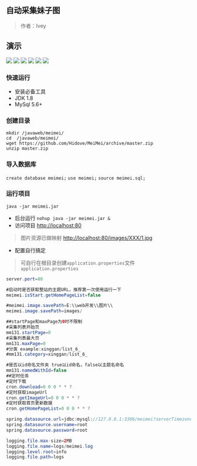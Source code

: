 ## 自动采集妹子图

> 作者：Ivey

## 演示

![](https://pic.abcyun.co/image/5e1099ecf14c4)
![](https://pic.abcyun.co/image/5e109a06c6db7)
![](https://pic.abcyun.co/image/5e109a10880b1)
![](https://pic.abcyun.co/image/5e1099f5ced24)
![](https://pic.abcyun.co/image/5e1099fe4b262)
![](https://pic.abcyun.co/image/5e1099e3c5ee7)
### 快速运行
* 安装必备工具
* JDK 1.8
* MySql 5.6+
### 创建目录
```
mkdir /javaweb/meimei/
cd  /javaweb/meimei/
wget https://github.com/Hidove/MeiMei/archive/master.zip
unzip master.zip
```
### 导入数据库
`create database meimei;`
`use meimei;`
`source meimei.sql;`

### 运行项目
`java -jar meimei.jar`
* 后台运行
`nohup java -jar meimei.jar &` 
* 访问项目
<http://localhost:80>
>图片资源已做映射
<http://localhost:80/images/XXX/1.jpg>
* 配置自行搞定
>可自行在根目录创建`application.properties`文件
`application.properties`
```java
server.port=80

#启动时是否获取整站的主题URL，推荐第一次使用运行一下
meimei.isStart.getHomePageList=false

#meimei.image.savePath=E:\\web开发\\图片\\
meimei.image.savePath=images/

##startPage和maxPage为0时不限制
#采集列表开始页
mm131.startPage=0
#采集列表最大页
mm131.maxPage=0
#分类 example:xinggan/list_6_
#mm131.category=xinggan/list_6_

#是否以id命名文件夹 true以id命名，false以主题名命名
mm131.namedWithId=false
##定时任务
#定时下载
cron.download=0 0 0 * * ?
#定时获取imageUrl
cron.getImageUrl=0 0 0 * * ?
#定时获取首页更新数据
cron.getHomePageList=0 0 0 * * ?

spring.datasource.url=jdbc:mysql://127.0.0.1:3306/meimei?serverTimezone=Asia/Shanghai
spring.datasource.username=root
spring.datasource.password=root

logging.file.max-size=2MB
logging.file.name=logs/meimei.log
logging.level.root=info
logging.file.path=logs
```
